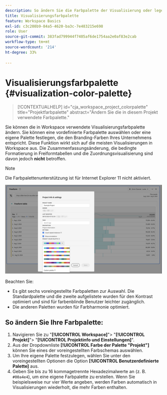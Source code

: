 ```yaml
---
description: So ändern Sie die Farbpalette der Visualisierung oder legen eine eigene benutzerdefinierte Farbpalette fest.
title: Visualisierungsfarbpalette
feature: Workspace Basics
exl-id: c3c208b9-84a5-4620-ba3c-7e483215e698
role: User
source-git-commit: 383fad799944f7405af6de1754aa2e0af83e2cab
workflow-type: tm+mt
source-wordcount: '214'
ht-degree: 33%

---
```


# Visualisierungsfarbpalette {#visualization-color-palette}

<!-- markdownlint-disable MD034 -->

>[!CONTEXTUALHELP]
>id="cja_workspace_project_colorpalette"
>title="Projektfarbpalette"
>abstract="Ändern Sie die in diesem Projekt verwendete Farbpalette."

<!-- markdownlint-enable MD034 -->


Sie können die in Workspace verwendete Visualisierungsfarbpalette ändern. Sie können eine vordefinierte Farbpalette auswählen oder eine eigene Palette festlegen, die den Branding-Farben Ihres Unternehmens entspricht. Diese Funktion wirkt sich auf die meisten Visualisierungen in Workspace aus. Die Zusammenfassungsänderung, die bedingte Formatierung in Freiformtabellen und die Zuordnungsvisualisierung sind davon jedoch **nicht** betroffen.

>[!NOTE]
>
>Die Farbpalettenunterstützung ist für Internet Explorer 11 nicht aktiviert.

![Das Fenster Projektinfo und Einstellungen.](assets/color-palettes.png)

Beachten Sie:

* Es gibt sechs voreingestellte Farbpaletten zur Auswahl. Die Standardpalette und die zweite aufgelistete wurden für den Kontrast optimiert und sind für farbenblinde Benutzer leichter zugänglich.
* Die anderen Paletten wurden für Farbharmonie optimiert.

## So ändern Sie Ihre Farbpalette:

1. Navigieren Sie zu &quot;**[!UICONTROL Workspace]**&quot;> &quot;**[!UICONTROL Projekt]**&quot;> &quot;**[!UICONTROL Projektinfo und Einstellungen]**&quot;.
1. Aus der Dropdownliste **[!UICONTROL Farbe der Palette &quot;Projekt&quot;]** können Sie eines der voreingestellten Farbschemas auswählen.
1. Um Ihre eigene Palette festzulegen, wählen Sie unter den voreingestellten Optionen die Option **[!UICONTROL Benutzerdefinierte Palette]** aus.
1. Geben Sie bis zu 16 kommagetrennte Hexadezimalwerte an (z. B. `#00a4e4`), um eine eigene Farbpalette zu erstellen. Wenn Sie beispielsweise nur vier Werte angeben, werden Farben automatisch in Visualisierungen wiederholt, die mehr Farben enthalten.
